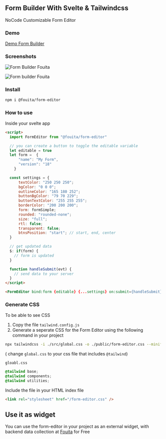 ## Form Builder With Svelte & Tailwindcss

NoCode Customizable Form Editor

### Demo 
[Demo Form Builder](https://fouita.com/explore/form-builder/forms/0x57341/edit) 


### Screenshots

![Form Builder Fouita](https://cdn.fouita.com/0x2713/media/imgs/form-builder-2-1672321442528.png)

![Form builder Fouita](https://cdn.fouita.com/0x2713/media/imgs/form-builder-4-1672321954001.png)

### Install

```bash
npm i @fouita/form-editor
```

### How to use

Inside your svelte app

```html
<script>
  import FormEditor from "@fouita/form-editor"

  // you can create a button to toggle the editable variable
  let editable = true
  let form =  {
      "name": "My Form",
      "version": "18"
    }

  const settings = {
	  textColor: "250 250 250";
	  bgColor: "0 0 0";
	  outlineColor: "165 180 252";
	  buttonBgColor: "79 70 229";
	  buttonTextColor: "255 255 255";
	  borderColor: "200 200 200";
	  form: formSimple;
	  rounded: "rounded-none";
	  size: "full";
	  rtl: false;
	  transparent: false;
	  btnsPosition: "start"; // start, end, center
  }

  // get updated data
  $: if(form) {
    // form is updated
  }

  function handleSubmit(evt) {
    // send data to your server
  }
</script>

<FormEditor bind:form {editable} {...settings} on:submit={handleSubmit} />
```


### Generate CSS
To be able to see CSS

1. Copy the file `tailwind.config.js`
2. Generate a seperate CSS for the Form Editor using the following command in your project 

```bash
npx tailwindcss -i ./src/global.css -o ./public/form-editor.css --minify
```

( change `global.css` to your css file that includes `@tailwind`) 

`gloabl.css`
```css
@tailwind base;
@tailwind components;
@tailwind utilities;
```

Include the file in your HTML index file

```html
<link rel="stylesheet" href="/form-editor.css" />
```

## Use it as widget

You can use the form-editor in your project as an external widget, with backend data collection at [Fouita](https://fouita.com/explore/form-builder) for Free



